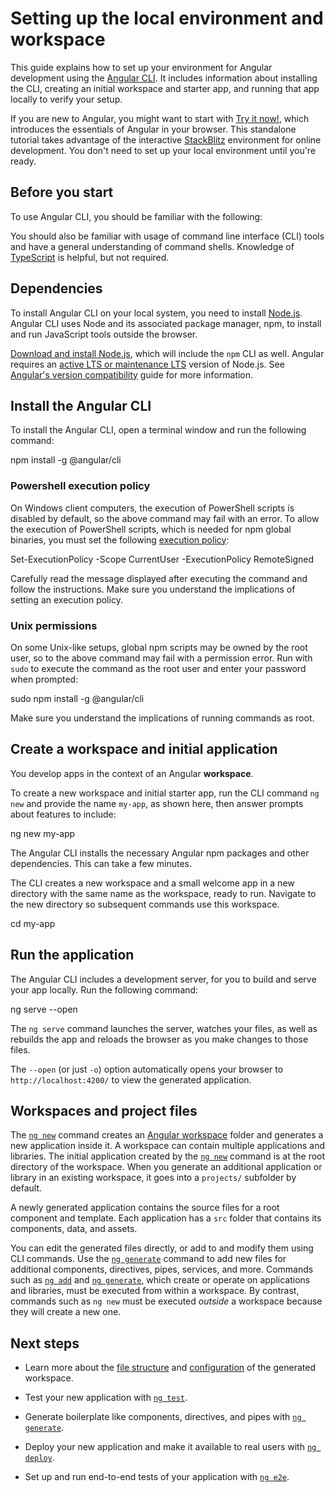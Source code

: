 # Setting up the local environment and workspace

This guide explains how to set up your environment for Angular development using the [Angular CLI](cli "CLI command reference").
It includes information about installing the CLI, creating an initial workspace and starter app, and running that app locally to verify your setup.

<docs-callout title="Try Angular without local setup">

If you are new to Angular, you might want to start with [Try it now!](tutorials/learn-angular), which introduces the essentials of Angular in your browser.
This standalone tutorial takes advantage of the interactive [StackBlitz](https://stackblitz.com) environment for online development.
You don't need to set up your local environment until you're ready.

</docs-callout>

## Before you start

To use Angular CLI, you should be familiar with the following:

<docs-pill-row>
  <docs-pill href="https://developer.mozilla.org/docs/Web/JavaScript/A_re-introduction_to_JavaScript" title="JavaScript"/>
  <docs-pill href="https://developer.mozilla.org/docs/Learn/HTML/Introduction_to_HTML" title="HTML"/>
  <docs-pill href="https://developer.mozilla.org/docs/Learn/CSS/First_steps" title="CSS"/>
</docs-pill-row>

You should also be familiar with usage of command line interface (CLI) tools and have a general understanding of command shells.
Knowledge of [TypeScript](https://www.typescriptlang.org) is helpful, but not required.

## Dependencies

To install Angular CLI on your local system, you need to install [Node.js](https://nodejs.org/).
Angular CLI uses Node and its associated package manager, npm, to install and run JavaScript tools outside the browser.

[Download and install Node.js](https://nodejs.org/en/download), which will include the `npm` CLI as well.
Angular requires an [active LTS or maintenance LTS](https://nodejs.org/en/about/previous-releases) version of Node.js.
See [Angular's version compatibility](reference/versions) guide for more information.

## Install the Angular CLI

To install the Angular CLI, open a terminal window and run the following command:

<docs-code language="shell">

npm install -g @angular/cli

</docs-code>

### Powershell execution policy

On Windows client computers, the execution of PowerShell scripts is disabled by default, so the above command may fail with an error.
To allow the execution of PowerShell scripts, which is needed for npm global binaries, you must set the following <a href="https://docs.microsoft.com/powershell/module/microsoft.powershell.core/about/about_execution_policies">execution policy</a>:

<docs-code language="sh">

Set-ExecutionPolicy -Scope CurrentUser -ExecutionPolicy RemoteSigned

</docs-code>

Carefully read the message displayed after executing the command and follow the instructions. Make sure you understand the implications of setting an execution policy.

### Unix permissions

On some Unix-like setups, global npm scripts may be owned by the root user, so to the above command may fail with a permission error.
Run with `sudo` to execute the command as the root user and enter your password when prompted:

<docs-code language="sh">

sudo npm install -g @angular/cli

</docs-code>

Make sure you understand the implications of running commands as root.

## Create a workspace and initial application

You develop apps in the context of an Angular **workspace**.

To create a new workspace and initial starter app, run the CLI command `ng new` and provide the name `my-app`, as shown here, then answer prompts about features to include:

<docs-code language="shell">

ng new my-app

</docs-code>

The Angular CLI installs the necessary Angular npm packages and other dependencies.
This can take a few minutes.

The CLI creates a new workspace and a small welcome app in a new directory with the same name as the workspace, ready to run.
Navigate to the new directory so subsequent commands use this workspace.

<docs-code language="shell">

cd my-app

</docs-code>

## Run the application

The Angular CLI includes a development server, for you to build and serve your app locally. Run the following command:

<docs-code language="shell">

ng serve --open

</docs-code>

The `ng serve` command launches the server, watches your files, as well as rebuilds the app and reloads the browser as you make changes to those files.

The `--open` (or just `-o`) option automatically opens your browser to `http://localhost:4200/` to view the generated application.

## Workspaces and project files

The [`ng new`](cli/new) command creates an [Angular workspace](reference/configs/workspace-config) folder and generates a new application inside it.
A workspace can contain multiple applications and libraries.
The initial application created by the [`ng new`](cli/new) command is at the root directory of the workspace.
When you generate an additional application or library in an existing workspace, it goes into a `projects/` subfolder by default.

A newly generated application contains the source files for a root component and template.
Each application has a `src` folder that contains its components, data, and assets.

You can edit the generated files directly, or add to and modify them using CLI commands.
Use the [`ng generate`](cli/generate) command to add new files for additional components, directives, pipes, services, and more.
Commands such as [`ng add`](cli/add) and [`ng generate`](cli/generate), which create or operate on applications and libraries, must be executed
from within a workspace. By contrast, commands such as `ng new` must be executed *outside* a workspace because they will create a new one.

## Next steps

* Learn more about the [file structure](reference/configs/file-structure) and [configuration](reference/configs/workspace-config) of the generated workspace.

* Test your new application with [`ng test`](cli/test).

* Generate boilerplate like components, directives, and pipes with [`ng generate`](cli/generate).

* Deploy your new application and make it available to real users with [`ng deploy`](cli/deploy).

* Set up and run end-to-end tests of your application with [`ng e2e`](cli/e2e).
